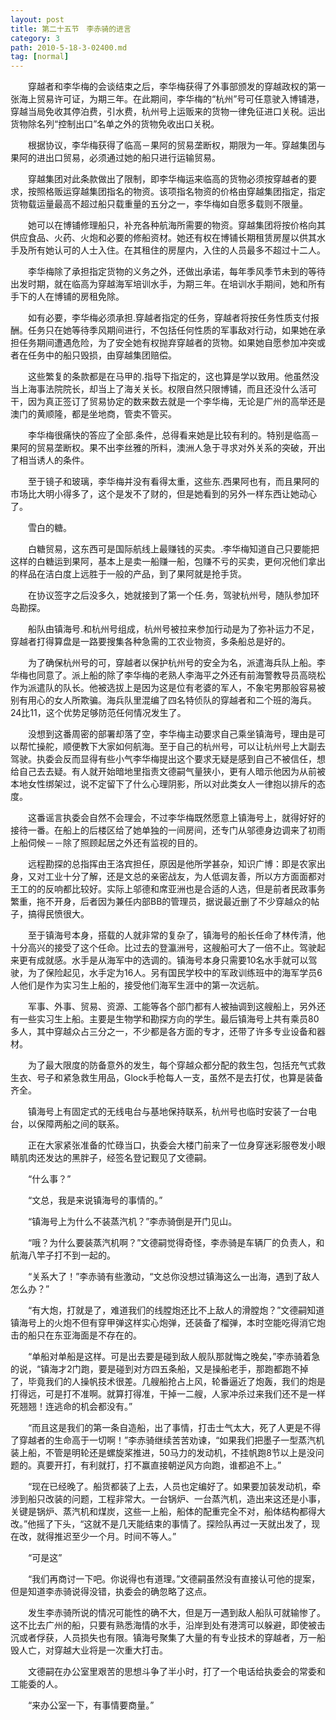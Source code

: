 ```yaml
---
layout: post
title: 第二十五节　李赤骑的进言
category: 3
path: 2010-5-18-3-02400.md
tag: [normal]
---
```


　　穿越者和李华梅的会谈结束之后，李华梅获得了外事部颁发的穿越政权的第一张海上贸易许可证，为期三年。在此期间，李华梅的“杭州”号可任意驶入博铺港，穿越当局免收其停泊费，引水费，杭州号上运贩来的货物一律免征进口关税。运出货物除名列“控制出口”名单之外的货物免收出口关税。

　　根据协议，李华梅获得了临高－果阿的贸易垄断权，期限为一年。穿越集团与果阿的进出口贸易，必须通过她的船只进行运输贸易。

　　穿越集团对此条款做出了限制，即李华梅运来临高的货物必须按穿越者的要求，按照格贩运穿越集团指名的物资。该项指名物资的价格由穿越集团指定，指定货物载运量最高不超过船只载重量的五分之一，李华梅如自愿多载则不限量。

　　她可以在博铺修理船只，补充各种航海所需要的物资。穿越集团将按价格向其供应食品、火药、火炮和必要的修船资材。她还有权在博铺长期租赁房屋以供其水手及所有她认可的人士入住。在其租住的房屋内，入住的人员最多不超过十二人。

　　李华梅除了承担指定货物的义务之外，还做出承诺，每年季风季节未到的等待出发时期，就在临高为穿越海军培训水手，为期三年。在培训水手期间，她和所有手下的人在博铺的房租免除。

　　如有必要，李华梅必须承担.穿越者指定的任务，穿越者将按任务性质支付报酬。任务只在她等待季风期间进行，不包括任何性质的军事敌对行动，如果她在承担任务期间遭遇危险，为了安全她有权抛弃穿越者的货物。如果她自愿参加冲突或者在任务中的船只毁损，由穿越集团赔偿。

　　这些繁复的条款都是在马甲的.指导下指定的，这也算是学以致用。他虽然没当上海事法院院长，却当上了海关关长。权限自然只限博铺，而且还没什么活可干，因为真正签订了贸易协定的数来数去就是一个李华梅，无论是广州的高举还是澳门的黄顺隆，都是坐地商，管卖不管买。

　　李华梅很痛快的答应了全部.条件，总得看来她是比较有利的。特别是临高－果阿的贸易垄断权。果不出李丝雅的所料，澳洲人急于寻求对外关系的突破，开出了相当诱人的条件。

　　至于镜子和玻璃，李华梅并没有看得太重，这些东.西果阿也有，而且果阿的市场比大明小得多了，这个是发不了财的，但是她看到的另外一样东西让她动心了。

　　雪白的糖。

　　白糖贸易，这东西可是国际航线上最赚钱的买卖。.李华梅知道自己只要能把这样的白糖运到果阿，基本上是卖一船赚一船，包赚不亏的买卖，更何况他们拿出的样品在洁白度上远胜于一般的产品，到了果阿就是抢手货。

　　在协议签字之后没多久，她就接到了第一个任.务，驾驶杭州号，随队参加环岛勘探。

　　船队由镇海号.和杭州号组成，杭州号被拉来参加行动是为了弥补运力不足，穿越者打得算盘是一路要搜集各种急需的工农业物资，多条船总是好的。

　　为了确保杭州号的可，穿越者以保护杭州号的安全为名，派遣海兵队上船。李华梅也同意了。派上船的除了李华梅的老熟人李海平之外还有前海警教导员高晓松作为派遣队的队长。他被选拔上是因为这是位有老婆的军人，不象宅男那般容易被别有用心的女人所欺骗。海兵队里混编了四名特侦队的穿越者和二个班的海兵。24比11，这个优势足够防范任何情况发生了。

　　没想到这番周密的部署却落了空，李华梅主动要求自己乘坐镇海号，理由是可以帮忙操舵，顺便教下大家如何航海。至于自己的杭州号，可以让杭州号上大副去驾驶。执委会反而显得有些小气李华梅提出这个要求无疑是感到自己不被信任，想给自己去去疑。有人就开始暗地里指责文德嗣气量狭小，更有人暗示他因为从前被本地女性绑架过，说不定留下了什么心理阴影，所以对此类女人一律抱以排斥的态度。

　　这番谣言执委会自然不会理会，不过李华梅既然愿意上镇海号上，就得好好的接待一番。在船上的后楼区给了她单独的一间房间，还专门从邬德身边调来了初雨上船伺候－－除了照顾起居之外还有监视的目的。

　　远程勘探的总指挥由王洛宾担任，原因是他所学甚杂，知识广博：即是农家出身，又对工业十分了解，还是文总的亲密战友，为人低调友善，所以方方面面都对王工的的反响都比较好。实际上邬德和席亚洲也是合适的人选，但是前者民政事务繁重，拖不开身，后者因为兼任内部BB的管理员，据说最近删了不少穿越众的帖子，搞得民愤很大。

　　至于镇海号本身，搭载的人就非常的复杂了，镇海号的船长任命了林传清，他十分高兴的接受了这个任命。比过去的登瀛洲号，这艘船可大了一倍不止。驾驶起来更有成就感。水手是从海军中的选调的。镇海号本身只需要10名水手就可以驾驶，为了保险起见，水手定为16人。另有国民学校中的军政训练班中的海军学员6人他们是作为实习生上船的，接受他们海军生涯中的第一次远航。

　　军事、外事、贸易、资源、工能等各个部门都有人被抽调到这艘船上，另外还有一些实习生上船。主要是生物学和勘探方向的学生。最后镇海号上共有乘员80多人，其中穿越众占三分之一，不少都是各方面的专才，还带了许多专业设备和器材。

　　为了最大限度的防备意外的发生，每个穿越众都分配的救生包，包括充气式救生衣、号子和紧急救生用品，Glock手枪每人一支，虽然不是去打仗，也算是装备齐全。

　　镇海号上有固定式的无线电台与基地保持联系，杭州号也临时安装了一台电台，以保障两船之间的联系。

　　正在大家紧张准备的忙碌当口，执委会大楼门前来了一位身穿迷彩服卷发小眼睛肌肉还发达的黑胖子，经签名登记觐见了文德嗣。

　　“什么事？”

　　“文总，我是来说镇海号的事情的。”

　　“镇海号上为什么不装蒸汽机？”李赤骑倒是开门见山。

　　“哦？为什么要装蒸汽机啊？”文德嗣觉得奇怪，李赤骑是车辆厂的负责人，和航海八竿子打不到一起的。

　　“关系大了！”李赤骑有些激动，“文总你没想过镇海这么一出海，遇到了敌人怎么办？”

　　“有大炮，打就是了，难道我们的线膛炮还比不上敌人的滑膛炮？”文德嗣知道镇海号上的火炮不但有穿甲弹这样实心炮弹，还装备了榴弹，本时空能吃得消它炮击的船只在东亚海面是不存在的。

　　“单船对单船是这样。可是出去要是碰到敌人舰队那就悔之晚矣，”李赤骑着急的说，“镇海才2门跑，要是碰到对方四五条船，又是操船老手，那跑都跑不掉了，毕竟我们的人操帆技术很差。几艘船抢占上风，轮番逼近了炮轰，我们的炮是打得远，可是打不准啊。就算打得准，干掉一二艘，人家冲杀过来我们还不是一样死翘翘！连逃命的机会都没有。”

　　“而且这是我们的第一条自造船，出了事情，打击士气太大，死了人更是不得了穿越者的生命高于一切啊！”李赤骑继续苦苦劝谏，“如果我们把墨子一型蒸汽机装上船，不管是明轮还是螺旋桨推进，50马力的发动机，不挂帆跑8节以上是没问题的。真要开打，有利就打，打不赢直接朝逆风方向跑，谁都追不上。”

　　“现在已经晚了。船货都装了上去，人员也定编好了。如果要加装发动机，牵涉到船只改装的问题，工程非常大。一台锅炉、一台蒸汽机，造出来这还是小事，关键是锅炉、蒸汽机和煤炭，这些一上船，船体的配重完全不对，船体结构都得大改。”他摇了下头，“这就不是几天能结束的事情了。探险队再过一天就出发了，现在改，就得推迟至少一个月。时间不等人。”

　　“可是这”

　　“我们再商讨一下吧。你说得也有道理。”文德嗣虽然没有直接认可他的提案，但是知道李赤骑说得没错，执委会的确忽略了这点。

　　发生李赤骑所说的情况可能性的确不大，但是万一遇到敌人船队可就输惨了。这不比去广州的船，只要有熟悉海情的水手，沿岸到处有港湾可以躲避，即使被击沉或者俘获，人员损失也有限。镇海号聚集了大量的有专业技术的穿越者，万一船毁人亡，对穿越大业将是一次重大打击。

　　文德嗣在办公室里艰苦的思想斗争了半小时，打了一个电话给执委会的常委和工能委的人。

　　“来办公室一下，有事情要商量。”